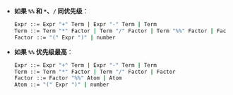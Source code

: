 - **如果 `%%` 和 `*`、`/` 同优先级**：  
  
  ```bash
  Expr ::= Expr "+" Term | Expr "-" Term | Term
  Term ::= Term "*" Factor | Term "/" Factor | Term "%%" Factor | Factor
  Factor ::= "(" Expr ")" | number
  ```
  
- **如果 `%%` 优先级最高**： 
  
  ```bash
  Expr ::= Expr "+" Term | Expr "-" Term | Term
  Term ::= Term "*" Factor | Term "/" Factor | Factor
  Factor ::= Factor "%%" Atom | Atom
  Atom ::= "(" Expr ")" | number
  ```
  
  

